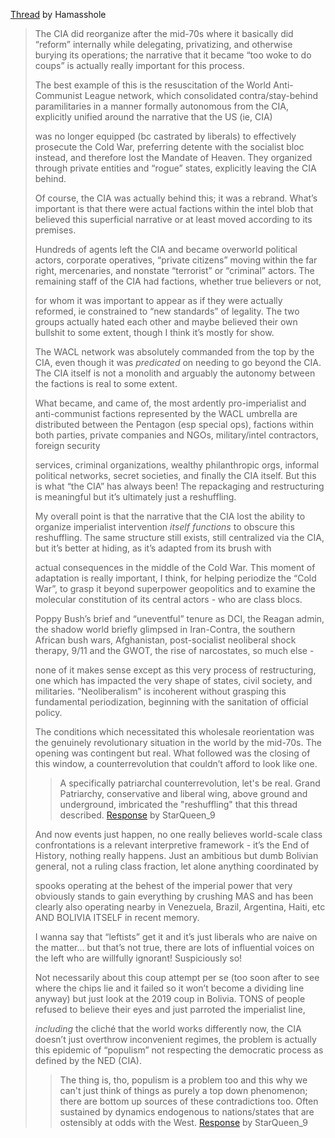[Thread](https://x.com/postcyborg/status/1806352571725951478) by Hamasshole

>The CIA did reorganize after the mid-70s where it basically did “reform” internally while delegating, privatizing, and otherwise burying its operations; the narrative that it became “too woke to do coups” is actually really important for this process.
>
>The best example of this is the resuscitation of the World Anti-Communist League network, which consolidated contra/stay-behind paramilitaries in a manner formally autonomous from the CIA, explicitly unified around the narrative that the US (ie, CIA)
>
>was no longer equipped (bc castrated by liberals) to effectively prosecute the Cold War, preferring detente with the socialist bloc instead, and therefore lost the Mandate of Heaven. They organized through private entities and “rogue” states, explicitly leaving the CIA behind.
>
>Of course, the CIA was actually behind this; it was a rebrand. What’s important is that there were actual factions within the intel blob that believed this superficial narrative or at least moved according to its premises.
>
>Hundreds of agents left the CIA and became overworld political actors, corporate operatives, “private citizens” moving within the far right, mercenaries, and nonstate “terrorist” or “criminal” actors. The remaining staff of the CIA had factions, whether true believers or not,
>
>for whom it was important to appear as if they were actually reformed, ie constrained to “new standards” of legality. The two groups actually hated each other and maybe believed their own bullshit to some extent, though I think it’s mostly for show.
>
>The WACL network was absolutely commanded from the top by the CIA, even though it was *predicated* on needing to go beyond the CIA. The CIA itself is not a monolith and arguably the autonomy between the factions is real to some extent.
>
>What became, and came of, the most ardently pro-imperialist and anti-communist factions represented by the WACL umbrella are distributed between the Pentagon (esp special ops), factions within both parties, private companies and NGOs, military/intel contractors, foreign security
>
>services, criminal organizations, wealthy philanthropic orgs, informal political networks, secret societies, and finally the CIA itself. But this is what “the CIA” has always been! The repackaging and restructuring is meaningful but it’s ultimately just a reshuffling.
>
>My overall point is that the narrative that the CIA lost the ability to organize imperialist intervention *itself functions* to obscure this reshuffling. The same structure still exists, still centralized via the CIA, but it’s better at hiding, as it’s adapted from its brush with
>
>actual consequences in the middle of the Cold War. This moment of adaptation is really important, I think, for helping periodize the “Cold War”, to grasp it beyond superpower geopolitics and to examine the molecular constitution of its central actors - who are class blocs.
>
>Poppy Bush’s brief and “uneventful” tenure as DCI, the Reagan admin, the shadow world briefly glimpsed in Iran-Contra, the southern African bush wars, Afghanistan, post-socialist neoliberal shock therapy, 9/11 and the GWOT, the rise of narcostates, so much else -
>
>none of it makes sense except as this very process of restructuring, one which has impacted the very shape of states, civil society, and militaries. “Neoliberalism” is incoherent without grasping this fundamental periodization, beginning with the sanitation of official policy.
>
>The conditions which necessitated this wholesale reorientation was the genuinely revolutionary situation in the world by the mid-70s. The opening was contingent but real. What followed was the closing of this window, a counterrevolution that couldn’t afford to look like one.
>
>> A specifically patriarchal counterrevolution, let's be real. Grand Patriarchy, conservative and liberal wing, above ground and underground, imbricated the "reshuffling" that this thread described. [Response](https://x.com/StarQueen_9/status/1806392297933713781) by StarQueen_9
>
>And now events just happen, no one really believes world-scale class confrontations is a  relevant interpretive framework - it’s the End of History, nothing really happens. Just an ambitious but dumb Bolivian general, not a ruling class fraction, let alone anything coordinated by
>
>spooks operating at the behest of the imperial power that very obviously stands to gain everything by crushing MAS and has been clearly also operating nearby in Venezuela, Brazil, Argentina, Haiti, etc AND BOLIVIA ITSELF in recent memory.
>
>I wanna say that “leftists” get it and it’s just liberals who are naive on the matter… but that’s not true, there are lots of influential voices on the left who are willfully ignorant! Suspiciously so!
>
>Not necessarily about this coup attempt per se (too soon after to see where the chips lie and it failed so it won’t become a dividing line anyway) but just look at the 2019 coup in Bolivia. TONS of people refused to believe their eyes and just parroted the imperialist line,
>
>*including* the cliché that the world works differently now, the CIA doesn’t just overthrow inconvenient regimes, the problem is actually this epidemic of “populism” not respecting the democratic process as defined by the NED (CIA).
>
>> The thing is, tho, populism is a problem too and this why we can't just think of things as purely a top down phenomenon; there are bottom up sources of these contradictions too. Often sustained by dynamics endogenous to nations/states that are ostensibly at odds with the West. [Response](https://x.com/StarQueen_9/status/1806392861585240104) by StarQueen_9